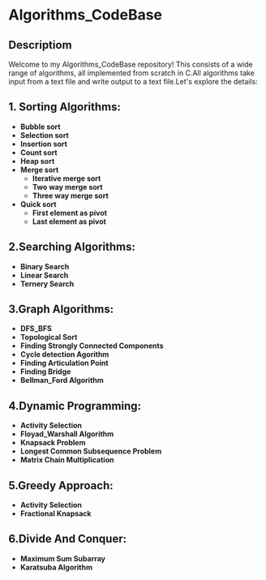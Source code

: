 # Algorithms_CodeBase

## Descriptiom
Welcome to my Algorithms_CodeBase repository! This consists of a wide range of algorithms, all implemented from scratch in C.All algorithms take input from a text file and write output to a text file.Let's explore the details:

## 1. Sorting Algorithms:
- **Bubble sort**
- **Selection sort**
- **Insertion sort**
- **Count sort**
- **Heap sort**
- **Merge sort**
    - **Iterative merge sort**
    - **Two way merge sort**
    - **Three way merge sort**
- **Quick sort**
    - **First element as pivot**
    - **Last element as pivot**

## 2.Searching Algorithms:
- **Binary Search**
- **Linear Search**
- **Ternery Search**

## 3.Graph Algorithms:
- **DFS_BFS**
- **Topological Sort**
- **Finding Strongly Connected Components**
- **Cycle detection Agorithm**
- **Finding Articulation Point**
- **Finding Bridge**
- **Bellman_Ford Algorithm**

## 4.Dynamic Programming:
- **Activity Selection**
- **Floyad_Warshall Algorithm**
- **Knapsack Problem**
- **Longest Common Subsequence Problem**
- **Matrix Chain Multiplication**

## 5.Greedy Approach:
- **Activity Selection**
- **Fractional Knapsack**

## 6.Divide And Conquer:
- **Maximum Sum Subarray**
- **Karatsuba Algorithm**
